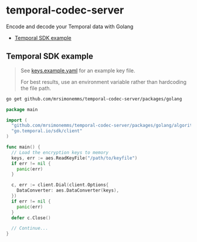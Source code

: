 # temporal-codec-server

Encode and decode your Temporal data with Golang

<!-- toc -->

* [Temporal SDK example](#temporal-sdk-example)

<!-- Regenerate with "pre-commit run -a markdown-toc" -->

<!-- tocstop -->

## Temporal SDK example

> See [keys.example.yaml](https://github.com/mrsimonemms/temporal-codec-server/blob/e11e08a51b0cc0673363e6df3d4d4280319bce2b/keys.example.yaml)
> for an example key file.
>
> For best results, use an environment variable rather than hardcoding the file
> path.

```sh
go get github.com/mrsimonemms/temporal-codec-server/packages/golang
```

```go
package main

import (
  "github.com/mrsimonemms/temporal-codec-server/packages/golang/algorithms/aes"
  "go.temporal.io/sdk/client"
)

func main() {
  // Load the encryption keys to memory
  keys, err := aes.ReadKeyFile("/path/to/keyfile")
  if err != nil {
    panic(err)
  }

  c, err := client.Dial(client.Options{
    DataConverter: aes.DataConverter(keys),
  })
  if err != nil {
    panic(err)
  }
  defer c.Close()

  // Continue...
}
```
